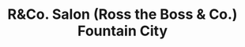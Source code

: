 ---
title: "R&Co. Salon (Ross the Boss & Co.) Fountain City"
url: /knoxville/randco-salon-ross-the-boss-and-co-fountain-city/
shop: hairdresser
---